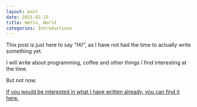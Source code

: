 ```yaml
---
layout: post
date: 2015-02-15
title: Hello, World
categories: Introductions
---
```


This post is just here to say "Hi!", as I have not had the time to actually write something yet. 

I will write about programming, coffee and other things I find interesting at the time.

But not now.

[If you would be interested in what I have written already, you can find it here.](https://ostlundk.wordpress.com/blog/)